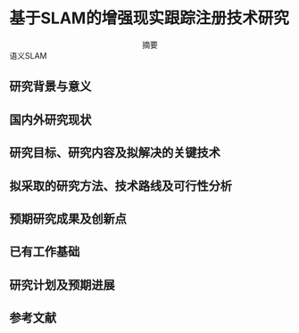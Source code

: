 # 基于SLAM的增强现实跟踪注册技术研究

<center>摘要</center>
语义SLAM

## 研究背景与意义

## 国内外研究现状

## 研究目标、研究内容及拟解决的关键技术

## 拟采取的研究方法、技术路线及可行性分析

## 预期研究成果及创新点

## 已有工作基础

## 研究计划及预期进展

## 参考文献


